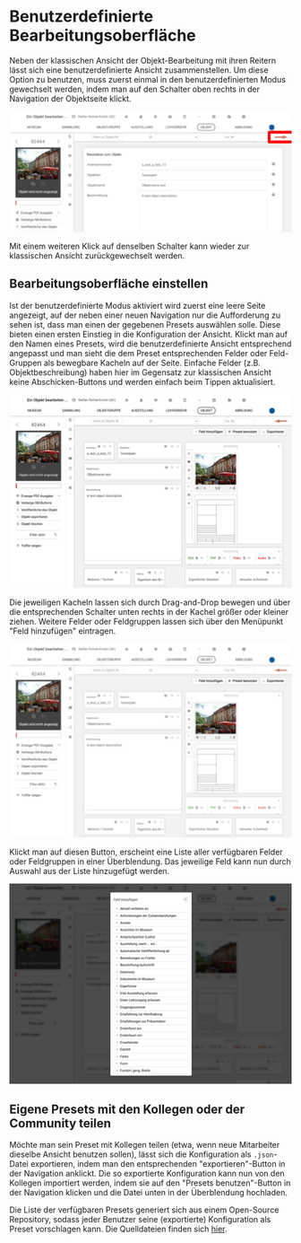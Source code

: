 # Benutzerdefinierte Bearbeitungsoberfläche

Neben der klassischen Ansicht der Objekt-Bearbeitung mit ihren Reitern lässt sich eine benutzerdefinierte Ansicht zusammenstellen. Um diese Option zu benutzen, muss zuerst einmal in den benutzerdefinierten Modus gewechselt werden, indem man auf den Schalter oben rechts in der Navigation der Objektseite klickt.

![](../../assets/musdb/objects-edit/custom-object-page/Zu-benutzerdefinierter-Ansicht-wechseln.webp)

Mit einem weiteren Klick auf denselben Schalter kann wieder zur klassischen Ansicht zurückgewechselt werden.

## Bearbeitungsoberfläche einstellen

Ist der benutzerdefinierte Modus aktiviert wird zuerst eine leere Seite angezeigt, auf der neben einer neuen Navigation nur die Aufforderung zu sehen ist, dass man einen der gegebenen Presets auswählen solle. Diese bieten einen ersten Einstieg in die Konfiguration der Ansicht. Klickt man auf den Namen eines Presets, wird die benutzerdefinierte Ansicht entsprechend angepasst und man sieht die dem Preset entsprechenden Felder oder Feld-Gruppen als bewegbare Kacheln auf der Seite. Einfache Felder (z.B. Objektbeschreibung) haben hier im Gegensatz zur klassischen Ansicht keine Abschicken-Buttons und werden einfach beim Tippen aktualisiert.

![](../../assets/musdb/objects-edit/custom-object-page/Benutzerdefinierte-Ansicht.webp)

Die jeweiligen Kacheln lassen sich durch Drag-and-Drop bewegen und über die entsprechenden Schalter unten rechts in der Kachel größer oder kleiner ziehen. Weitere Felder oder Feldgruppen lassen sich über den Menüpunkt "Feld hinzufügen" eintragen.

![](../../assets/musdb/objects-edit/custom-object-page/Benutzerdefinierte-Ansicht-Navigation-Export-Presets.webp)

Klickt man auf diesen Button, erscheint eine Liste aller verfügbaren Felder oder Feldgruppen in einer Überblendung. Das jeweilige Feld kann nun durch Auswahl aus der Liste hinzugefügt werden.

![](../../assets/musdb/objects-edit/custom-object-page/Feld-hinzufuegen.webp)

## Eigene Presets mit den Kollegen oder der Community teilen

Möchte man sein Preset mit Kollegen teilen (etwa, wenn neue Mitarbeiter dieselbe Ansicht benutzen sollen), lässt sich die Konfiguration als `.json`-Datei exportieren, indem man den entsprechenden "exportieren"-Button in der Navigation anklickt. Die so exportierte Konfiguration kann nun von den Kollegen importiert werden, indem sie auf den "Presets benutzen"-Button in der Navigation klicken und die Datei unten in der Überblendung hochladen.

Die Liste der verfügbaren Presets generiert sich aus einem Open-Source Repository, sodass jeder Benutzer seine (exportierte) Konfiguration als Preset vorschlagen kann. Die Quelldateien finden sich [hier](https://gitea.armuli.eu/museum-digital/MusdbCustomObjectPagePresets).
